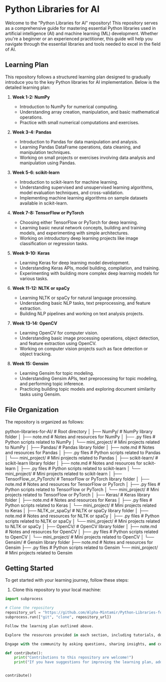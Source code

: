# Python Libraries for AI

Welcome to the "Python Libraries for AI" repository! This repository serves as a comprehensive guide for mastering essential Python libraries used in artificial intelligence (AI) and machine learning (ML) development. Whether you're a beginner or an experienced practitioner, this guide will help you navigate through the essential libraries and tools needed to excel in the field of AI.

## Learning Plan

This repository follows a structured learning plan designed to gradually introduce you to the key Python libraries for AI implementation. Below is the detailed learning plan:

1. **Week 1-2: NumPy**

   - Introduction to NumPy for numerical computing.
   - Understanding array creation, manipulation, and basic mathematical operations.
   - Practice with small numerical computations and exercises.

2. **Week 3-4: Pandas**

   - Introduction to Pandas for data manipulation and analysis.
   - Learning Pandas DataFrame operations, data cleaning, and manipulation techniques.
   - Working on small projects or exercises involving data analysis and manipulation using Pandas.

3. **Week 5-6: scikit-learn**

   - Introduction to scikit-learn for machine learning.
   - Understanding supervised and unsupervised learning algorithms, model evaluation techniques, and cross-validation.
   - Implementing machine learning algorithms on sample datasets available in scikit-learn.

4. **Week 7-8: TensorFlow or PyTorch**

   - Choosing either TensorFlow or PyTorch for deep learning.
   - Learning basic neural network concepts, building and training models, and experimenting with simple architectures.
   - Working on introductory deep learning projects like image classification or regression tasks.

5. **Week 9-10: Keras**

   - Learning Keras for deep learning model development.
   - Understanding Keras APIs, model building, compilation, and training.
   - Experimenting with building more complex deep learning models for various tasks.

6. **Week 11-12: NLTK or spaCy**

   - Learning NLTK or spaCy for natural language processing.
   - Understanding basic NLP tasks, text preprocessing, and feature extraction.
   - Building NLP pipelines and working on text analysis projects.

7. **Week 13-14: OpenCV**

   - Learning OpenCV for computer vision.
   - Understanding basic image processing operations, object detection, and feature extraction using OpenCV.
   - Working on computer vision projects such as face detection or object tracking.

8. **Week 15: Gensim**
   - Learning Gensim for topic modeling.
   - Understanding Gensim APIs, text preprocessing for topic modeling, and performing topic inference.
   - Practicing building topic models and exploring document similarity tasks using Gensim.

## File Organization

The repository is organized as follows:

python-libraries-for-AI/ # Root directory
│
├── NumPy/ # NumPy library folder
│ ├── note.md # Notes and resources for NumPy
│ ├── .py files # Python scripts related to NumPy
│ └── mini_project/ # Mini projects related to NumPy
│
├── Pandas/ # Pandas library folder
│ ├── note.md # Notes and resources for Pandas
│ ├── .py files # Python scripts related to Pandas
│ └── mini_project/ # Mini projects related to Pandas
│
├── scikit-learn/ # scikit-learn library folder
│ ├── note.md # Notes and resources for scikit-learn
│ ├── .py files # Python scripts related to scikit-learn
│ └── mini_project/ # Mini projects related to scikit-learn
│
├── TensorFlow_or_PyTorch/ # TensorFlow or PyTorch library folder
│ ├── note.md # Notes and resources for TensorFlow or PyTorch
│ ├── .py files # Python scripts related to TensorFlow or PyTorch
│ └── mini_project/ # Mini projects related to TensorFlow or PyTorch
│
├── Keras/ # Keras library folder
│ ├── note.md # Notes and resources for Keras
│ ├── .py files # Python scripts related to Keras
│ └── mini_project/ # Mini projects related to Keras
│
├── NLTK_or_spaCy/ # NLTK or spaCy library folder
│ ├── note.md # Notes and resources for NLTK or spaCy
│ ├── .py files # Python scripts related to NLTK or spaCy
│ └── mini_project/ # Mini projects related to NLTK or spaCy
│
├── OpenCV/ # OpenCV library folder
│ ├── note.md # Notes and resources for OpenCV
│ ├── .py files # Python scripts related to OpenCV
│ └── mini_project/ # Mini projects related to OpenCV
│
└── Gensim/ # Gensim library folder
├── note.md # Notes and resources for Gensim
├── .py files # Python scripts related to Gensim
└── mini_project/ # Mini projects related to Gensim

## Getting Started

To get started with your learning journey, follow these steps:

1. Clone this repository to your local machine:

```python
import subprocess

# Clone the repository
repository_url = "https://github.com/Alpha-Mintamir/Python-Libraries-for-AI.git"
subprocess.run(["git", "clone", repository_url])

Follow the learning plan outlined above.

Explore the resources provided in each section, including tutorials, documentation, and sample code.

Engage with the community by asking questions, sharing insights, and collaborating on projects.

def contribute():
    print("Contributions to this repository are welcome!")
    print("If you have suggestions for improving the learning plan, adding new resources, or fixing issues, please open a pull request or submit an issue.")


contribute()



```
